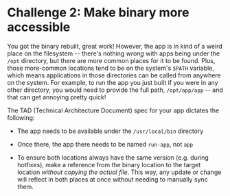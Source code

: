 Challenge 2: Make binary more accessible
========================================

You got the binary rebuilt, great work! However, the app is in kind of a weird
place on the filesystem -- there's nothing *wrong* with apps being under the
`/opt` directory, but there are more common places for it to be found. Plus,
those more-common locations tend to be on the system's `$PATH` variable, which
means applications in those directories can be called from anywhere on the
system. For example, to run the app you just built if you were in any other
directory, you would need to provide the full path, `/opt/app/app` -- and that
can get annoying pretty quick!

The TAD (Technical Architecture Document) spec for your app dictates the
following:

- The app needs to be available under the `/usr/local/bin` directory

- Once there, the app there needs to be named `run-app`, not `app`

- To ensure both locations always have the same version (e.g. during hotfixes),
  make a reference from the binary location to the target location *without
  copying the actual file*. This way, any update or change will reflect in both
  places at once without needing to manually sync them.
